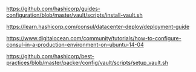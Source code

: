 https://github.com/hashicorp/guides-configuration/blob/master/vault/scripts/install-vault.sh

https://learn.hashicorp.com/consul/datacenter-deploy/deployment-guide

https://www.digitalocean.com/community/tutorials/how-to-configure-consul-in-a-production-environment-on-ubuntu-14-04

https://github.com/hashicorp/best-practices/blob/master/packer/config/vault/scripts/setup_vault.sh